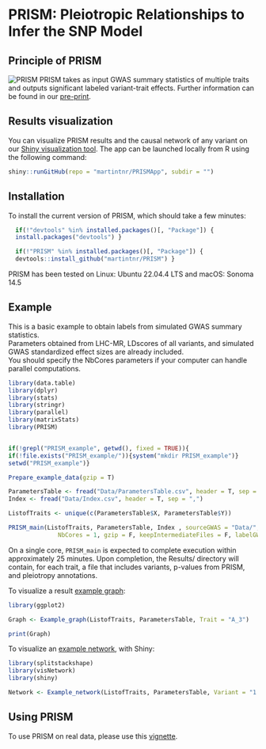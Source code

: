 
<!-- README.md is generated from README.Rmd. Please edit that file -->

# PRISM: Pleiotropic Relationships to Infer the SNP Model

<!-- badges: start -->
<!-- badges: end -->

## Principle of PRISM

![PRISM](Github_Fig.png) PRISM takes as input GWAS summary statistics of
multiple traits and outputs significant labeled variant-trait effects.
Further information can be found in our
[pre-print](https://doi.org/10.1101/2024.06.01.24308193).

## Results visualization

You can visualize PRISM results and the causal network of any variant on
our [Shiny visualization tool](https://verbam01.shinyapps.io/PRISM/).
The app can be launched locally from R using the following command:

``` r
shiny::runGitHub(repo = "martintnr/PRISMApp", subdir = "")
```

## Installation

To install the current version of PRISM, which should take a few
minutes:

``` r
  if(!"devtools" %in% installed.packages()[, "Package"]) {
  install.packages("devtools") }

  if(!"PRISM" %in% installed.packages()[, "Package"]) {
  devtools::install_github("martintnr/PRISM") }
```

PRISM has been tested on Linux: Ubuntu 22.04.4 LTS and macOS: Sonoma
14.5

## Example

This is a basic example to obtain labels from simulated GWAS summary
statistics.  
Parameters obtained from LHC-MR, LDscores of all variants, and simulated
GWAS standardized effect sizes are already included.  
You should specify the NbCores parameters if your computer can handle
parallel computations.

``` r
library(data.table)
library(dplyr)
library(stats)
library(stringr)
library(parallel)
library(matrixStats)
library(PRISM)


if(!grepl("PRISM_example", getwd(), fixed = TRUE)){
if(!file.exists("PRISM_example/")){system("mkdir PRISM_example")}
setwd("PRISM_example")}

Prepare_example_data(gzip = T)

ParametersTable <- fread("Data/ParametersTable.csv", header = T, sep = ",")
Index <- fread("Data/Index.csv", header = T, sep = ",")

ListofTraits <- unique(c(ParametersTable$X, ParametersTable$Y))

PRISM_main(ListofTraits, ParametersTable, Index , sourceGWAS = "Data/",
              NbCores = 1, gzip = F, keepIntermediateFiles = F, labelGWASsig = F)
```

On a single core, `PRISM_main` is expected to complete execution within
approximately 25 minutes. Upon completion, the Results/ directory will
contain, for each trait, a file that includes variants, p-values from
PRISM, and pleiotropy annotations.

To visualize a result [example
graph](https://github.com/martintnr/PRISM/blob/main/Example_graph_output.png):

``` r
library(ggplot2)

Graph <- Example_graph(ListofTraits, ParametersTable, Trait = "A_3")

print(Graph)
```

To visualize an [example
network](https://github.com/martintnr/PRISM/blob/main/Example_network_output.png),
with Shiny:

``` r
library(splitstackshape)
library(visNetwork)
library(shiny)

Network <- Example_network(ListofTraits, ParametersTable, Variant = "1:852133:C:T")
```

## Using PRISM

To use PRISM on real data, please use this
[vignette](https://github.com/martintnr/PRISM/blob/main/vignettes/PRISM_vignette.md).
